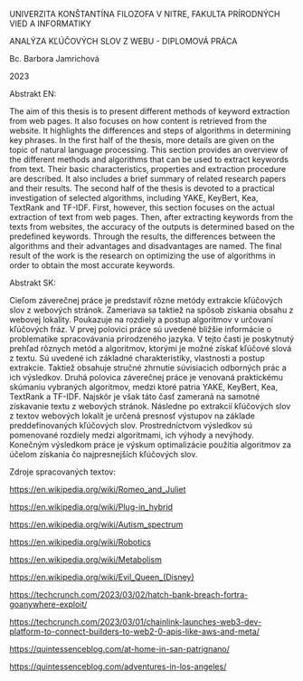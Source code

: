 UNIVERZITA KONŠTANTÍNA FILOZOFA V NITRE, FAKULTA PRÍRODNÝCH VIED A INFORMATIKY

ANALÝZA KĽÚČOVÝCH SLOV Z WEBU - DIPLOMOVÁ PRÁCA

Bc. Barbora Jamrichová 

2023


Abstrakt EN:

The aim of this thesis is to present different methods of keyword extraction from
web pages. It also focuses on how content is retrieved from the website. It highlights the
differences and steps of algorithms in determining key phrases. In the first half of the
thesis, more details are given on the topic of natural language processing. This section
provides an overview of the different methods and algorithms that can be used to extract
keywords from text. Their basic characteristics, properties and extraction procedure are
described. It also includes a brief summary of related research papers and their results.
The second half of the thesis is devoted to a practical investigation of selected
algorithms, including YAKE, KeyBert, Kea, TextRank and TF-IDF. First, however, this
section focuses on the actual extraction of text from web pages. Then, after extracting
keywords from the texts from websites, the accuracy of the outputs is determined based
on the predefined keywords. Through the results, the differences between the algorithms
and their advantages and disadvantages are named. The final result of the work is the
research on optimizing the use of algorithms in order to obtain the most accurate
keywords.


Abstrakt SK: 

Cieľom záverečnej práce je predstaviť rôzne metódy extrakcie kľúčových slov
z webových stránok. Zameriava sa taktiež na spôsob získania obsahu z webovej
lokality. Poukazuje na rozdiely a postup algoritmov v určovaní kľúčových fráz. V prvej
polovici práce sú uvedené bližšie informácie o problematike spracovávania
prirodzeného jazyka. V tejto časti je poskytnutý prehľad rôznych metód a algoritmov,
ktorými je možné získať kľúčové slová z textu. Sú uvedené ich základné
charakteristiky, vlastnosti a postup extrakcie. Taktiež obsahuje stručné zhrnutie
súvisiacich odborných prác a ich výsledkov. Druhá polovica záverečnej práce je
venovaná praktickému skúmaniu vybraných algoritmov, medzi ktoré patria YAKE,
KeyBert, Kea, TextRank a TF-IDF. Najskôr je však táto časť zameraná na samotné
získavanie textu z webových stránok. Následne po extrakcií kľúčových slov z textov
webových lokalít je určená presnosť výstupov na základe preddefinovaných kľúčových
slov. Prostredníctvom výsledkov sú pomenované rozdiely medzi algoritmami, ich
výhody a nevýhody. Konečným výsledkom práce je výskum optimalizácie použitia
algoritmov za účelom získania čo najpresnejších kľúčových slov.


Zdroje spracovaných textov:

https://en.wikipedia.org/wiki/Romeo_and_Juliet

https://en.wikipedia.org/wiki/Plug-in_hybrid

https://en.wikipedia.org/wiki/Autism_spectrum

https://en.wikipedia.org/wiki/Robotics

https://en.wikipedia.org/wiki/Metabolism

https://en.wikipedia.org/wiki/Evil_Queen_(Disney)

https://techcrunch.com/2023/03/02/hatch-bank-breach-fortra-goanywhere-exploit/

https://techcrunch.com/2023/03/01/chainlink-launches-web3-dev-platform-to-connect-builders-to-web2-0-apis-like-aws-and-meta/

https://quintessenceblog.com/at-home-in-san-patrignano/

https://quintessenceblog.com/adventures-in-los-angeles/


